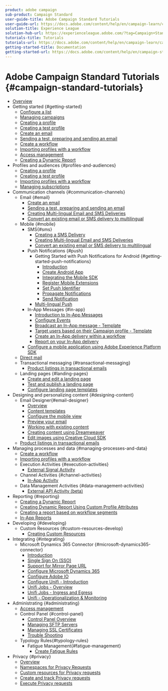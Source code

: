 ```yaml
---
product: adobe campaign
sub-product: Campaign Standard
user-guide-title: Adobe Campaign Standard Tutorials
user-guide-url: https://docs.adobe.com/content/help/en/campaign-learn/campaign-standard-tutorials/overview.html
solution-title: Experience League
solution-hub-url: https://experienceleague.adobe.com/?tag=Campaign+Standard#recommended/solutions/campaign
tutorials-title: Tutorials
tutorials-url: https://docs.adobe.com/content/help/en/campaign-learn/campaign-standard-tutorials/overview.html
getting-started-title: Documentation
getting-started-url: https://docs.adobe.com/content/help/en/campaign-standard/using/campaign-standard-home.html
---
```


# Adobe Campaign Standard Tutorials {#campaign-standard-tutorials}

+ [Overview](/help/acs/overview.md)
+ Getting started {#getting-started}
  + [Configure a list](/help/acs/getting-started/configure-a-list.md)
  + [Managing campaigns](/help/acs/getting-started/managing-campaigns.md)
  + [Creating a profile](/help/acs/profiles-and-audiences/creating-a-profile.md)
  + [Creating a test profile](/help/acs/profiles-and-audiences/test-profiles.md)
  + [Create an email](/help/acs/communication-channels/email/create-email-from-homepage.md)
  + [Sending a test, preparing and sending an email](/help/acs/communication-channels/email/sending-test-preparing-sending-email.md)
  + [Create a workflow](/help/acs/managing-processes-and-data/create-workflow.md)
  + [Importing profiles with a workflow](/help/acs/managing-processes-and-data/importing-profiles.md)
  + [Access management](/help/acs/administrating/access-management.md)
  + [Creating a Dynamic Report](/help/acs/reporting/creating-a-dynamic-report.md)
+ Profiles and audiences {#profiles-and-audiences}
  + [Creating a profile](/help/acs/profiles-and-audiences/creating-a-profile.md)
  + [Creating a test profile](/help/acs/profiles-and-audiences/test-profiles.md)
  + [Importing profiles with a workflow](/help/acs/managing-processes-and-data/importing-profiles.md)
  + [Managing subscriptions](/help/acs/managing-processes-and-data/services-and-subscriptions.md)
+ Communication channels {#communication-channels}
  + Email {#email}
    + [Create an email](/help/acs/communication-channels/email/create-email-from-homepage.md)
    + [Sending a test, preparing and sending an email](/help/acs/communication-channels/email/sending-test-preparing-sending-email.md)
    + [Creating Multi-lingual Email and SMS Deliveries](/help/acs/communication-channels/create-multilingual-deliveries.md)
    + [Convert an existing email or SMS delivery to multilingual](/help/acs/communication-channels/covert-into-multilingual-deliveries.md)
  + Mobile {#mobile}
    + SMS{#sms}
      + [Creating a SMS Delivery](/help/acs/communication-channels/mobile/sms/sms-delivery.md)
      + [Creating Multi-lingual Email and SMS Deliveries](/help/acs/communication-channels/create-multilingual-deliveries.md)
      + [Convert an existing email or SMS delivery to multilingual](/help/acs/communication-channels/covert-into-multilingual-deliveries.md)
    + Push Notifications {#push}
      + Getting Started with Push Notifications for Android {#getting-started-push-notifications}
        + [Introduction](/help/acs/communication-channels/mobile/push-notifications/getting-started-push-notification-android/getting-started-with-push-notifications-android.md)
        + [Create Android App](/help/acs/communication-channels/mobile/push-notifications/getting-started-push-notification-android/create-android-app.md)
        + [Integrating the Mobile SDK](/help/acs/communication-channels/mobile/push-notifications/getting-started-push-notification-android/integrating-with-mobile-sdk.md)
        + [Register Mobile Extensions](/help/acs/communication-channels/mobile/push-notifications/getting-started-push-notification-android/register-mobile-extensions.md)
        + [Set Push Identifier](/help/acs/communication-channels/mobile/push-notifications/getting-started-push-notification-android/set-push-identifier.md)
        + [Propagate Notifications](/help/acs/communication-channels/mobile/push-notifications/getting-started-push-notification-android/propagate-notification.md)
        + [Send Notification](/help/acs/communication-channels/mobile/push-notifications/getting-started-push-notification-android/send-push-notification.md)
      + [Multi-lingual Push](/help/acs/communication-channels/mobile/push-notifications/create-multilingual-push.md)
    + In-App Messages {#in-app}
      + [Introduction to In-App Messages](/help/acs/communication-channels/mobile/in-app/in-app-message-overview.md)
      + [Configure Events](/help/acs/communication-channels/mobile/in-app/configure-events.md)
      + [Broadcast an In-App message - Template](/help/acs/communication-channels/mobile/in-app/broadcast-in-app-message.md)
      + [Target users based on their Campaign profile - Template](/help/acs/communication-channels/mobile/in-app/target-users-based-on-campaign-profil.md)
      + [Create an In-App delivery within a workflow](/help/acs/communication-channels/mobile/in-app/in-app-activity.md)
      + [Report on your In-App delivery](/help/acs/communication-channels/mobile/in-app/in-app-reporting.md)
    + [Configure a mobile application using Adobe Experience Platform SDK](/help/acs/communication-channels/mobile/configure-mobile-apps-using-aep-sdk.md)
  + [Direct mail](/help/acs/communication-channels/direct-mail/directmail.md)
  + Transactional messaging {#transactional-messaging}
    + [Product listings in transactional emails](/help/acs/designing-content/product-listings-in-transactional-email.md)
  + Landing pages {#landing-pages}
    + [Create and edit a landing page](/help/acs/communication-channels/landing-pages/landing-page-create-and-edit.md)
    + [Test and publish a landing page](/help/acs/communication-channels/landing-pages/landing-page-test-and-publish.md)
    + [Configure landing page templates](/help/acs/communication-channels/landing-pages/landing-page-configure-templates.md)
+ Designing and personalizing content {#designing-content}
  + Email Designer{#email-designer}
    + [Overview](/help/acs/designing-content/email-designer/email-designer-overview.md)
    + [Content templates](/help/acs/designing-content/email-designer/email-content-templates.md)
    + [Configure the mobile view](/help/acs/designing-content/email-designer/configure-the-mobile-view.md)
    + [Preview your email](/help/acs/designing-content/email-designer/preview-your-email.md)
    + [Working with existing content](/help/acs/designing-content/email-designer/working-with-existing-content.md)
    + [Creating content using Dreamweaver](/help/acs/designing-content/email-designer/dreamweaver-integration.md)
    + [Edit images using Creative Cloud SDK](/help/acs/designing-content/email-designer/adobe-creative-cloud-sdk-integration.md)
  + [Product listings in transactional emails](/help/acs/designing-content/product-listings-in-transactional-email.md)
+ Managing processes and data {#managing-processes-and-data}
  + [Create a workflow](/help/acs/managing-processes-and-data/create-workflow.md)
  + [Importing profiles with a workflow](/help/acs/managing-processes-and-data/importing-profiles.md)
  + Execution Activities {#execution-activities}
    + [External Signal Activity](/help/acs/managing-processes-and-data/execution-activities/external-signal-activity.md)
  + Channel Activities {#channel-activities}
    + [In-App Activity](/help/acs/communication-channels/mobile/in-app/in-app-activity.md)
  + Data Management Activities {#data-management-activities}
    + [External API Activity (beta)](/help/acs/managing-processes-and-data/data-management-activities/external-api-activity.md)
+ Reporting {#reporting}
  + [Creating a Dynamic Report](/help/acs/reporting/creating-a-dynamic-report.md)
  + [Creating Dynamic Report Using Custom Profile Attributes](/help/acs/reporting/custom-profile-attributes-dynamic-reports.md)
  + [Creating a report based on workflow segments](/help/acs/reporting/report-on-workflow-segments.md)
  + [In-App Reports](/help/acs/communication-channels/mobile/in-app/in-app-reporting.md)
+ Developing {#developing}
  + Custom Resources {#custom-resources-develop}
    + [Creating Custom Resources](/help/acs/managing-processes-and-data/custom-resources/creating-custom-resources.md)
+ Integrating {#integrating}
  + Microsoft Dynamics 365 Connector {#microsoft-dynamics365-connector}
    + [Introduction](help/acs/integration/microsoft-dynamics-365-connector/configure-unifi-introduction.md)
    + [Single Sign On (SSO)](help/acs/integration/microsoft-dynamics-365-connector/single-sign-on.md)
    + [Support for Mirror Page URL](/help/acs/integration/microsoft-dynamics-365-connector/mirror-page-url.md)
    + [Configure Microsoft Dynamics 365](/help/acs/integration/microsoft-dynamics-365-connector/configure-microsoft-dynamics-365.md)
    + [Configure Adobe IO](/help/acs/integration/microsoft-dynamics-365-connector/configure-adobe-io.md)
    + [Configure Unifi - Introduction](/help/acs/integration/microsoft-dynamics-365-connector/configure-unifi-introduction.md)
    + [Unifi Jobs - Overview](/help/acs/integration/microsoft-dynamics-365-connector/configure-unifi-jobs-overview.md)
    + [Unifi Jobs - Ingress and Egress](/help/acs/integration/microsoft-dynamics-365-connector/configure-unifi-jobs-ingress-egress.md)
    + [Unifi - Operationalization & Monitoring](/help/acs/integration/microsoft-dynamics-365-connector/configure-unifi-operalization-and-monitoring.md)
+ Administrating {#administrating}
  + [Access management](/help/acs/administrating/access-management.md)
  + Control Panel {#control-panel}
    + [Control Panel Overview](/help/acs/administrating/control-panel/control-panel-overview.md)
    + [Managing SFTP Servers](/help/acs/administrating/control-panel/managing-sftp-servers.md)
    + [Managing SSL Certificates](/help/acs/administrating/control-panel/managing-ssl-certificates.md)
    + [Trouble Shooting](/help/acs/administrating/control-panel/trouble-shooting.md)
  + Typology Rules{#typology-rules}
    + Fatigue Management{#fatigue-management}
      + [Create Fatigue Rules](/help/acs/administrating/typology-rules/fatigue-management/create-fatigue-rules.md)
+ Privacy {#privacy}
  + [Overview](/help/acs/privacy/privacy-overview.md)
  + [Namespaces for Privacy Requests](/help/acs/privacy/namespaces-for-privacy-requests.md)
  + [Custom resources for Privacy requests](/help/acs/privacy/custom-resources-for-privacy-requests.md)
  + [Create and track Privacy requests](/help/acs/privacy/create-and-track-privacy-requests.md)
  + [Execute Privacy requests](/help/acs/privacy/execute-privacy-requests.md)
